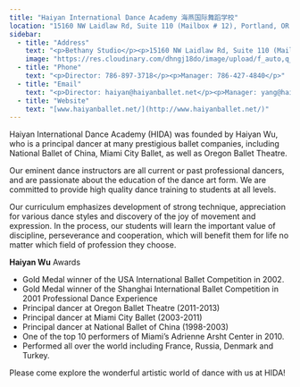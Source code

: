 ```yaml
---
title: "Haiyan International Dance Academy 海燕国际舞蹈学校"
location: "15160 NW Laidlaw Rd, Suite 110 (Mailbox # 12), Portland, OR 97229"
sidebar:
  - title: "Address"
    text: "<p>Bethany Studio</p><p>15160 NW Laidlaw Rd, Suite 110 (Mailbox # 12), Portland, OR 97229</p><p>Beaverton Studio</p><p>10058 SW Arctic Dr., Beaverton, OR 97005</p>"
    image: "https://res.cloudinary.com/dhngj18do/image/upload/f_auto,q_auto/v1/images/activities/haiyan-international_rfgbj4rq9hhh4gr7gzpp"
  - title: "Phone"
    text: "<p>Director: 786-897-3718</p><p>Manager: 786-427-4840</p>"
  - title: "Email"
    text: "<p>Director: haiyan@haiyanballet.net</p><p>Manager: yang@haiyanballet.net</p><p>Coordinator: shannon@haiyanballet.net</p>"
  - title: "Website"
    text: "[www.haiyanballet.net/](http://www.haiyanballet.net/)"
---
```


Haiyan International Dance Academy (HIDA) was founded by Haiyan Wu, who is a principal dancer at many prestigious ballet companies, including National Ballet of China, Miami City Ballet, as well as Oregon Ballet Theatre.

Our eminent dance instructors are all current or past professional dancers, and are passionate about the education of the dance art form. We are committed to provide high quality dance training to students at all levels.

Our curriculum emphasizes development of strong technique, appreciation for various dance styles and discovery of the joy of movement and expression. In the process, our students will learn the important value of discipline, perseverance and cooperation, which will benefit them for life no matter which field of profession they choose.

**Haiyan Wu**
Awards
- Gold Medal winner of the USA International Ballet Competition in 2002.
- Gold Medal winner of the Shanghai International Ballet Competition in 2001
Professional Dance Experience
- Principal dancer at Oregon Ballet Theatre (2011-2013)
- Principal dancer at Miami City Ballet (2003-2011)
- Principal dancer at National Ballet of China (1998-2003)
- One of the top 10 performers of Miami’s Adrienne Arsht Center in 2010.
- Performed all over the world including France, Russia, Denmark and Turkey.

Please come explore the wonderful artistic world of dance with us at HIDA!
